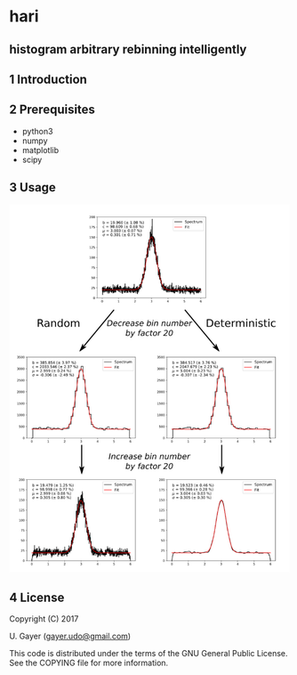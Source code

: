 # hari
## histogram arbitrary rebinning intelligently

## 1 Introduction <a name="introduction"></a>


## 2 Prerequisites <a name="prerequisites"></a>
* python3
* numpy
* matplotlib
* scipy

## 3 Usage <a name="usage"></a>

![Comparison between random and deterministic rebinning](.media/Compare_random_deterministic.png)

## 4 License
Copyright (C) 2017

U. Gayer (gayer.udo@gmail.com)

This code is distributed under the terms of the GNU General Public License. See the COPYING file for more information.
